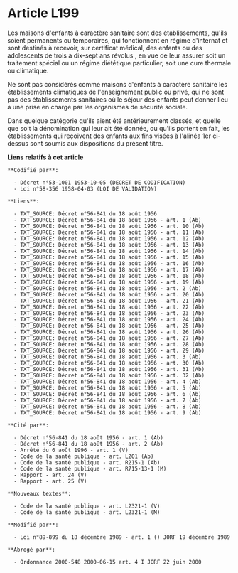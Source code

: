# Article L199

Les maisons d'enfants à caractère sanitaire sont des établissements, qu'ils soient permanents ou temporaires, qui
fonctionnent en régime d'internat et sont destinés à recevoir, sur certificat médical, des enfants ou des adolescents de
trois à dix-sept ans révolus   , en vue de leur assurer soit un traitement spécial ou un régime diététique particulier, soit
une cure thermale ou climatique. 

Ne sont pas considérés comme maisons d'enfants à caractère sanitaire les établissements climatiques de l'enseignement public
ou privé, qui ne sont pas des établissements sanitaires où le séjour des enfants peut donner lieu à une prise en charge par
les organismes de sécurité sociale. 

Dans quelque catégorie qu'ils aient été antérieurement classés, et quelle que soit la dénomination qui leur ait été donnée,
ou qu'ils portent en fait, les établissements qui reçoivent des enfants aux fins visées à l'alinéa 1er ci-dessus sont soumis
aux dispositions du présent titre.

**Liens relatifs à cet article**

	**Codifié par**:

	  - Décret n°53-1001 1953-10-05 (DECRET DE CODIFICATION)
	  - Loi n°58-356 1958-04-03 (LOI DE VALIDATION)

	**Liens**:

	  - TXT_SOURCE: Décret n°56-841 du 18 août 1956
	  - TXT_SOURCE: Décret n°56-841 du 18 août 1956 - art. 1 (Ab)
	  - TXT_SOURCE: Décret n°56-841 du 18 août 1956 - art. 10 (Ab)
	  - TXT_SOURCE: Décret n°56-841 du 18 août 1956 - art. 11 (Ab)
	  - TXT_SOURCE: Décret n°56-841 du 18 août 1956 - art. 12 (Ab)
	  - TXT_SOURCE: Décret n°56-841 du 18 août 1956 - art. 13 (Ab)
	  - TXT_SOURCE: Décret n°56-841 du 18 août 1956 - art. 14 (Ab)
	  - TXT_SOURCE: Décret n°56-841 du 18 août 1956 - art. 15 (Ab)
	  - TXT_SOURCE: Décret n°56-841 du 18 août 1956 - art. 16 (Ab)
	  - TXT_SOURCE: Décret n°56-841 du 18 août 1956 - art. 17 (Ab)
	  - TXT_SOURCE: Décret n°56-841 du 18 août 1956 - art. 18 (Ab)
	  - TXT_SOURCE: Décret n°56-841 du 18 août 1956 - art. 19 (Ab)
	  - TXT_SOURCE: Décret n°56-841 du 18 août 1956 - art. 2 (Ab)
	  - TXT_SOURCE: Décret n°56-841 du 18 août 1956 - art. 20 (Ab)
	  - TXT_SOURCE: Décret n°56-841 du 18 août 1956 - art. 21 (Ab)
	  - TXT_SOURCE: Décret n°56-841 du 18 août 1956 - art. 22 (Ab)
	  - TXT_SOURCE: Décret n°56-841 du 18 août 1956 - art. 23 (Ab)
	  - TXT_SOURCE: Décret n°56-841 du 18 août 1956 - art. 24 (Ab)
	  - TXT_SOURCE: Décret n°56-841 du 18 août 1956 - art. 25 (Ab)
	  - TXT_SOURCE: Décret n°56-841 du 18 août 1956 - art. 26 (Ab)
	  - TXT_SOURCE: Décret n°56-841 du 18 août 1956 - art. 27 (Ab)
	  - TXT_SOURCE: Décret n°56-841 du 18 août 1956 - art. 28 (Ab)
	  - TXT_SOURCE: Décret n°56-841 du 18 août 1956 - art. 29 (Ab)
	  - TXT_SOURCE: Décret n°56-841 du 18 août 1956 - art. 3 (Ab)
	  - TXT_SOURCE: Décret n°56-841 du 18 août 1956 - art. 30 (Ab)
	  - TXT_SOURCE: Décret n°56-841 du 18 août 1956 - art. 31 (Ab)
	  - TXT_SOURCE: Décret n°56-841 du 18 août 1956 - art. 32 (Ab)
	  - TXT_SOURCE: Décret n°56-841 du 18 août 1956 - art. 4 (Ab)
	  - TXT_SOURCE: Décret n°56-841 du 18 août 1956 - art. 5 (Ab)
	  - TXT_SOURCE: Décret n°56-841 du 18 août 1956 - art. 6 (Ab)
	  - TXT_SOURCE: Décret n°56-841 du 18 août 1956 - art. 7 (Ab)
	  - TXT_SOURCE: Décret n°56-841 du 18 août 1956 - art. 8 (Ab)
	  - TXT_SOURCE: Décret n°56-841 du 18 août 1956 - art. 9 (Ab)

	**Cité par**:

	  - Décret n°56-841 du 18 août 1956 - art. 1 (Ab)
	  - Décret n°56-841 du 18 août 1956 - art. 2 (Ab)
	  - Arrêté du 6 août 1996 - art. 1 (V)
	  - Code de la santé publique - art. L201 (Ab)
	  - Code de la santé publique - art. R215-1 (Ab)
	  - Code de la santé publique - art. R715-13-1 (M)
	  - Rapport - art. 24 (V)
	  - Rapport - art. 25 (V)

	**Nouveaux textes**:

	  - Code de la santé publique - art. L2321-1 (V)
	  - Code de la santé publique - art. L2321-1 (M)

	**Modifié par**:

	  - Loi n°89-899 du 18 décembre 1989 - art. 1 () JORF 19 décembre 1989

	**Abrogé par**:

	  - Ordonnance 2000-548 2000-06-15 art. 4 I JORF 22 juin 2000

